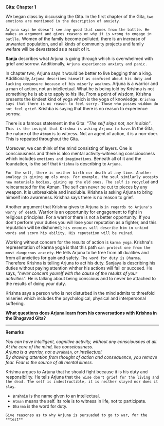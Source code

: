 **Gita: Chapter 1**

We began class by discussing the Gita. In the first chapter of the Gita, `two emotions are mentioned in the description of anxiety.`

`Arjuna says he doesn't see any good that comes from the battle. He makes an argument and gives reasons on why it is wrong to engage in batlle.` Women of the family become polluted, there is an increase of unwanted population, and all kinds of community projects and family welfare will be devastated as a result of it.

**Sanja** describes what Arjuna is going through which is overwhelmed with grief and sorrow. Additionally, `Arjuna experiences anxiety and panic.`

In chapter two, Arjuna says it would be better to live begging than a king. Additionally, `Arjuna describes himself as confused about his duty and lacking composure because of his miserly weaknes`. Arjuna is a warrior and a man of action, not an intellectual. What he is being told by Krishna is not something he is able to apply to his life. From a point of wisdom, Krishna presents the kindest kind of yoga which is the yoga of knowledge. `Krishna says that there is no reason to feel sorry. Those who posses widdom do not feel grief`. Krishba is saying that there is no reason to experience sorrow.

There is a famous statement in the Gita: *"The self slays not, nor is slain"*. `This is the insight that Krishna is asking Arjuna to have`. In the Gita, the nature of the `Atman` is to witness. Not an agent of action, it is a non-doer. This is repeated throughout the Gita.

Moreover, we can think of the mind consisting of layers. One is consciousness and there is also mental activity-witnessing consciousness which includes `emotions and imaginations`. Beneath all of it and the foundation, is the self that `Krishna` is describing to `Arjuna`. 

`For the self, there is neither birth nor death at any time. Another analogy is giving up ols ones. For example, the soul similarly accepts new materials bodies, giving up the old ones. The self is recycled` and reincarnated for the Atman. The self can never be cut to pieces by any weapon. It is unbreakable and insoluble. Krishna is asking Arjuna to bring himself into awareness. Krishna says there is no reason to grief.

Another argument that Krishna gives to Arjuna is `in regards to Arjuna's worry of death`. Warrior is an opportunity for engagement to fight in religious principles. For a warrior there is not a better opportunity. If you don't perform your duties you will lose your reputation as a fighter, and this reputation will be dishonest; `his enemies will describe him in unkind words and scorn his ability. His reputation will be ruined`.

Working without concern for the results of action is `karma yoga`. Krishna's representation of karma yoga is that this path `can protect one from the most dangerous anxiety`. He tells Arjuna to be free from all dualities and from all anxieties for gain and safety. `The word for duty is Dharma`. Therefore Krishna is telling Arjuna to act his duty. Sanjaya is describing his duties without paying attention whther his actions will fail or succeed. He says, *"never concern yourelf with the cause of the results of your activities*". He is talking about being conscious and to never be attached to the results of doing your duty.

Krishna says a person who is not disturbed in the mind admits to threefold miseries which includes the psychological, physical and interpersonal suffering.

**What questions does Arjuna learn from his conversations with Krishna in the Bhagavad Gita?**

---
**Remarks**

*You can have intelligent, cognitive activity, without any consciousnes at all*.  
*At the core of the mind, lies consciousness*.  
*Arjuna is a warrior, not a `Brahmin`, or intellectual.*  
*By drawing attention from thought of action and consequence, you remove fear. Fear is the source of all mental illness.*

Krishna argues to Arjuna that he should fight because it is his duty and responsibility. He tells Arjuna that `the wise don't grief for the living and the dead. The self is indestructible, it is neither slayed nor does it slay`.

- `Brahmin` is the name given to an intellectual.
- `Atman` means the self. Its role is to witness in life, not to participate.
- `Dharma` is the word for duty.

```
Give reasonss as to why Arjuna is persuaded to go to war, for the **test**
```
